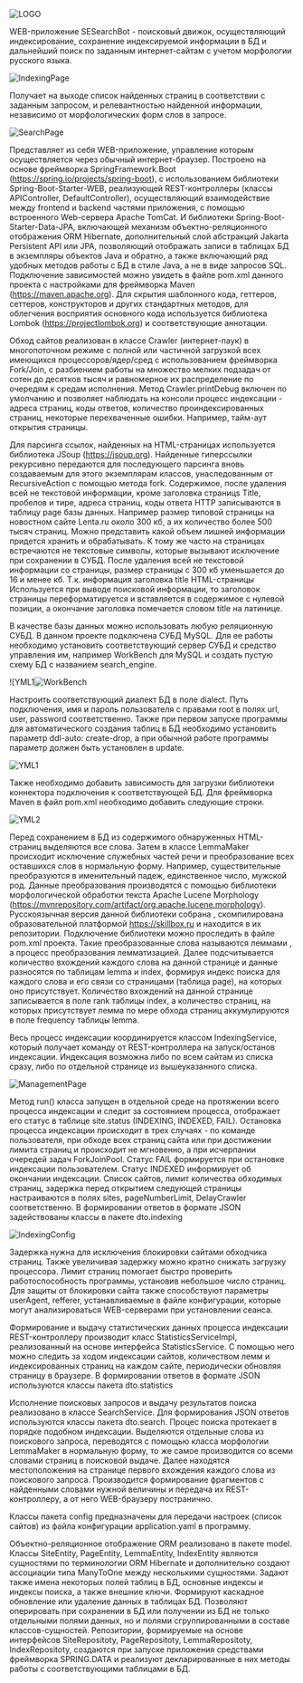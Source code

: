 



![LOGO](https://user-images.githubusercontent.com/122222024/211359036-5e1c49d0-ebca-48c5-a95b-a74f7064678f.png)




WEB-приложение SESearchBot - поисковый движок, осуществляющий индексирование, сохранение индексируемой информации в БД и дальнейший поиск по заданным интернет-сайтам с учетом морфологии русского языка.

![IndexingPage](https://user-images.githubusercontent.com/122222024/211211135-960bca9b-03ac-4314-ad99-938928d5e19e.png)

Получает на выходе список найденных страниц в соответствии с заданным запросом,  и релевантностью найденной информации, независимо от морфологических форм слов в запросе.

![SearchPage](https://user-images.githubusercontent.com/122222024/211304586-e95688f0-702b-449c-8837-8aeeffa2bd8a.png)

Представляет из себя  WEB-приложение, управление которым осуществляется через обычный интернет-браузер.
Построено на основе фреймворка  SpringFramework.Boot (https://spring.io/projects/spring-boot), с использованием библиотеки Spring-Boot-Starter-WEB, реализующей REST-контроллеры (классы APIController, DefaultController), осуществляющий взаимодействие между frontend и backend частями приложения, с помощью встроенного Web-сервера Apache TomCat. И библиотеки Spring-Boot-Starter-Data-JPA, включающей механизм объектно-реляционного отображения ORM Hibernate, дополнительный слой абстракций Jakarta Persistent API или JPA, позволяющий отображать записи в таблицах БД в экземпляры объектов Java и обратно, а также включающий ряд удобных методов работы с БД в стиле Java, а не в виде запросов SQL. Подключение зависимостей можно увидеть в файле pom.xml данного проекта с настройками для фреймворка Maven (https://maven.apache.org).
Для скрытия шаблонного кода, геттеров, сеттеров, конструкторов и других стандартных методов, для облегчения восприятия основного кода используется библиотека Lombok (https://projectlombok.org) и соответствующие аннотации.

Обход сайтов реализован в классе Crawler (интернет-паук) в многопоточном режиме c полной или частичной загрузкой всех имеющихся процессоров/ядер/сред с использованием фреймворка Fork/Join, с разбиением работы на множество мелких подзадач от сотен до десятков тысяч и равномерное их распределение по очередям к средам исполнения. Метод Crawler.printDebug включен по умолчанию и позволяет наблюдать на консоли процесс индексации - адреса страниц, коды ответов, количество проиндексированных страниц, некоторые перехваченные ошибки. Например, тайм-аут открытия страницы.

Для парсинга ссылок, найденных на HTML-страницах используется библиотека JSoup (https://jsoup.org). Найденные гиперссылки рекурсивно передаются для последующего парсинга вновь создаваемым для этого экземплярам классов, унаследованным от RecursiveAction с помощью метода fork. Содержимое, после удаления всей не текстовой информации, кроме заголовка страницs Title, пробелов и тире, адреса страниц, коды ответа HTTP записываются в таблицу page базы данных. Например размер типовой страницы на новостном сайте Lenta.ru около 300 кб, а их количество более 500 тысяч страниц. Можно представить какой объем лишней информации придется хранить и обрабатывать. К тому же часто на страницах встречаются не текстовые символы, которые вызывают исключение при сохранении в СУБД. После удаления всей не текстовой информации со страницы, размер страницы с 300 кб уменьшается до 16 и менее кб. Т.к. информация заголовка title HTML-страницы Используется при выводе поисковой информации, то заголовок страницы переформатируется и вставляется в содержимое с нулевой позиции, а окончание заголовка помечается словом title на латинице.  

В качестве базы данных можно использовать любую реляционную СУБД. В данном проекте подключена СУБД MySQL.  Для ее работы необходимо установить соответствующий сервер СУБД и средство управления им, например WorkBench для MySQL и создать пустую схему БД с названием search_engine.

![YML1![WorkBench](https://user-images.githubusercontent.com/122222024/211324980-f9eb4918-3d29-4b72-811b-2705bb246778.png)

Настроить соответствующий диалект БД в поле dialect. Путь подключения, имя и пароль пользователя с правами root в полях url, user, password соответственно. Также при первом запуске программы для автоматического создания таблиц в БД необходимо установить параметр     ddl-auto: create-drop, а при обычной работе программы параметр должен быть установлен в update. 

![YML1](https://user-images.githubusercontent.com/122222024/211325389-515dd0d3-d428-45c0-bc0d-d4dce80cdfbf.png)

Также необходимо добавить зависимость для загрузки библиотеки коннектора подключения к соответствующей БД. Для фреймворка Maven в файл pom.xml необходимо добавить следующие строки.

![YML2](https://user-images.githubusercontent.com/122222024/211324548-ef09316c-2c1d-4918-9a4f-77805a6541cf.png)

Перед сохранением в БД из содержимого обнаруженных HTML-страниц выделяются все слова. Затем в классе LemmaMaker происходит исключение служебных частей речи и преобразование всех оставшихся слов в нормальную форму. Например, существительные преобразуются в именительный падеж, единственное число, мужской род. Данные преобразования производятся с помощью библиотеки морфологической обработки текста Apache Lucene Morphology (https://mvnrepository.com/artifact/org.apache.lucene.morphology). Русскоязычная версия данной библиотеки собрана , скомпилирована образовательной платформой https://skillbox.ru и находится в их репозитории. Подключение  библиотеки можно проследить в файле pom.xml проекта. Такие преобразованные слова называются леммами , а процесс преобразования лемматизацией. Далее подсчитывается количество вхождений каждого слова на данной странице и данные разносятся по таблицам lemma и index, формируя индекс поиска для каждого слова и его связи со страницами (таблица page), на которых оно присутствует. Количество вхождений на данной странице записывается в поле rank таблицы index, а количество страниц, на которых присутствует лемма по мере обхода страниц аккумулируются  в поле frequency таблицы lemma.

Весь процесс индексации координируется классом IndexingService, который получает команду от REST-контроллера на запуск/останов индексации. Индексация возможна либо по всем сайтам из списка сразу, либо по отдельной странице из вышеуказанного списка.

![ManagementPage](https://user-images.githubusercontent.com/122222024/211343066-724a22df-a6cd-47bd-bf2e-5ccc7ed9dc26.png)

Метод run() класса запущен в отдельной среде на протяжении всего процесса индексации и следит за состоянием процесса, отображает его статус в таблице site.status (INDEXING, INDEXED, FAIL). Остановка процесса индексации происходит в трех случаях - по команде пользователя, при обходе всех страниц сайта или при достижении лимита страниц и происходит не мгновенно, а при исчерпании очередей задач ForkJoinPool. Статус FAIL формируется при остановке индексации пользователем. Статус INDEXED информирует об окончании индексации. Список сайтов, лимит количества обходимых страниц, задержка перед открытием следующей страницы настраиваются в полях sites, pageNumberLimit, DelayCrawler соответственно. В формировании ответов в формате JSON задействованы классы в пакете dto.indexing

![IndexingConfig](https://user-images.githubusercontent.com/122222024/211338969-f0ddc7ba-00a5-4b72-89aa-74152c90a587.png)

Задержка нужна для исключения блокировки сайтами обходчика страниц. Также увеличивая задержку можно кратно снижать загрузку процессора. Лимит страниц помогает быстро проверить работоспособность программы, установив небольшое число страниц. 
Для защиты от блокировки сайта также способствуют параметры userAgent, refferer, устанавливаемые в файле конфигурации, которые могут анализироваться WEB-серверами при установлении сеанса.

Формирование и выдачу статистических данных процесса индексации REST-контроллеру производит класс StatisticsServiceImpl, реализованный на основе интерфейса StatisticsService. С помощью него можно следить за ходом индексации сайтов, количеством лемм и индексированных страниц на каждом сайте, периодически обновляя страницу в браузере. В формировании ответов в формате JSON используются классы пакета dto.statistics

Исполнение поисковых запросов и выдачу результатов поиска реализовано в классе SearchService. Для формирования JSON ответов используются классы пакета dto.search. Процес поиска протекает в порядке подобном индексации. Выделяются отдельные слова из поискового запроса, переводятся с помощью класса морфологии LemmaMaker в нормальную форму, то же самое производится со всеми словами страниц в поисковой выдаче. Далее находятся местоположения на странице первого вхождения каждого слова из поискового запроса. Производится формирование фрагментов с найденными словами нужной величины и передача их REST-контроллеру, а от него WEB-браузеру постранично.

Классы пакета config предназначены для передачи настроек (список сайтов) из файла конфигурации application.yaml в программу.

Объектно-реляционное отображение ORM реализовано в пакете model. Классы SiteEntity, PageEntity, LemmaEntity, IndexEntity являются сущностями по терминологии ORM Hibernate и дополнительно создают ассоциации типа ManyToOne между несколькими сущностями. Задают также имена некоторых полей таблиц в БД, основные индексы и индексы поиска, а также внешние ключи. Формируют каскадное обновление или удаление данных в таблицах БД. Позволяют оперировать при сохранении в БД или получении из БД не только отдельными полями данных, но и полями сгруппированными в составе классов-сущностей. 
Репозитории, формируемые на основе интерфейсов SiteRepositoty, PageRepositoty, LemmaRepositoty, IndexRepositoty, создаются при запуске приложения средствами фреймворка SPRING.DATA и реализуют декларированные в них  методы работы с соответствующими таблицами в БД.





